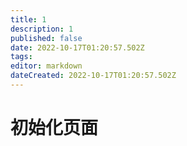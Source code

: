 ```yaml
---
title: 1
description: 1
published: false
date: 2022-10-17T01:20:57.502Z
tags: 
editor: markdown
dateCreated: 2022-10-17T01:20:57.502Z
---
```


# 初始化页面